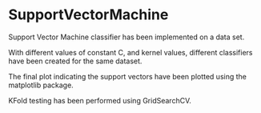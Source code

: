 # SupportVectorMachine

Support Vector Machine classifier has been implemented on a data set.

With different values of constant C, and kernel values, different classifiers have been created for the same dataset.

The final plot indicating the support vectors have been plotted using the matplotlib package.

KFold testing has been performed using GridSearchCV.
